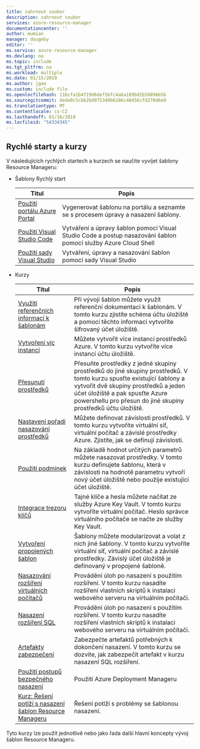 ```yaml
---
title: zahrnout soubor
description: zahrnout soubor
services: azure-resource-manager
documentationcenter: ''
author: mumian
manager: dougeby
editor: ''
ms.service: azure-resource-manager
ms.devlang: na
ms.topic: include
ms.tgt_pltfrm: na
ms.workload: multiple
ms.date: 01/15/2019
ms.author: jgao
ms.custom: include file
ms.openlocfilehash: 11bcfa1b4719d6def5bfc4a6a189bd2b58896b5b
ms.sourcegitcommit: dede0c5cbb2bd975349b6286c48456cfd270d6e9
ms.translationtype: MT
ms.contentlocale: cs-CZ
ms.lasthandoff: 01/16/2019
ms.locfileid: "54334345"
---
```

## <a name="quickstarts-and-tutorials"></a>Rychlé starty a kurzy

V následujících rychlých startech a kurzech se naučíte vyvíjet šablony Resource Manageru:

- Šablony Rychlý start

    |Titul|Popis|
    |------|-----|
    |[Použití portálu Azure Portal](../articles/azure-resource-manager/resource-manager-quickstart-create-templates-use-the-portal.md)|Vygenerovat šablonu na portálu a seznamte se s procesem úpravy a nasazení šablony.|
    |[Použití Visual Studio Code](../articles/azure-resource-manager/resource-manager-quickstart-create-templates-use-visual-studio-code.md)|Vytváření a úpravy šablon pomocí Visual Studio Code a postup nasazování šablon pomocí služby Azure Cloud Shell|
    |[Použití sady Visual Studio](../articles/azure-resource-manager/vs-azure-tools-resource-groups-deployment-projects-create-deploy.md)|Vytváření, úpravy a nasazování šablon pomocí sady Visual Studio|

- Kurzy

    |Titul|Popis|
    |------|-----|
    |[Využití referenčních informací k šablonám](../articles/azure-resource-manager/resource-manager-tutorial-create-encrypted-storage-accounts.md)|Při vývoji šablon můžete využít referenční dokumentaci k šablonám. V tomto kurzu zjistíte schéma účtu úložiště a pomocí těchto informací vytvoříte šifrovaný účet úložiště.|
    |[Vytvoření víc instancí](../articles/azure-resource-manager/resource-manager-tutorial-create-multiple-instances.md)|Můžete vytvořit více instancí prostředků Azure. V tomto kurzu vytvoříte více instancí účtu úložiště.|
    |[Přesunutí prostředků](../articles/azure-resource-manager/resource-manager-tutorial-move-resources.md)|Přesuňte prostředky z jedné skupiny prostředků do jiné skupiny prostředků. V tomto kurzu spusťte existující šablony a vytvořit dvě skupiny prostředků a jeden účet úložiště a pak spusťte Azure powershellu pro přesun do jiné skupiny prostředků účtu úložiště.|
    |[Nastavení pořadí nasazování prostředků](../articles/azure-resource-manager/resource-manager-tutorial-create-templates-with-dependent-resources.md)|Můžete definovat závislosti prostředků. V tomto kurzu vytvoříte virtuální síť, virtuální počítač a závislé prostředky Azure. Zjistíte, jak se definují závislosti.|
    |[Použití podmínek](../articles/azure-resource-manager/resource-manager-tutorial-use-conditions.md)|Na základě hodnot určitých parametrů můžete nasazovat prostředky. V tomto kurzu definujete šablonu, která v závislosti na hodnotě parametru vytvoří nový účet úložiště nebo použije existující účet úložiště.|
    |[Integrace trezoru klíčů](../articles/azure-resource-manager/resource-manager-tutorial-use-key-vault.md)|Tajné klíče a hesla můžete načítat ze služby Azure Key Vault. V tomto kurzu vytvoříte virtuální počítač.  Heslo správce virtuálního počítače se načte ze služby Key Vault.|
    |[Vytvoření propojených šablon](../articles/azure-resource-manager/resource-manager-tutorial-create-linked-templates.md)|Šablony můžete modularizovat a volat z nich jiné šablony. V tomto kurzu vytvoříte virtuální síť, virtuální počítač a závislé prostředky.  Závislý účet úložiště je definovaný v propojené šabloně. |
    |[Nasazování rozšíření virtuálních počítačů](../articles/azure-resource-manager/resource-manager-tutorial-deploy-vm-extensions.md)|Provádění úloh po nasazení s použitím rozšíření. V tomto kurzu nasadíte rozšíření vlastních skriptů k instalaci webového serveru na virtuálním počítači. |
    |[Nasazení rozšíření SQL](../articles/azure-resource-manager/resource-manager-tutorial-deploy-sql-extensions-bacpac.md)|Provádění úloh po nasazení s použitím rozšíření. V tomto kurzu nasadíte rozšíření vlastních skriptů k instalaci webového serveru na virtuálním počítači. |
    |[Artefakty zabezpečení](../articles/azure-resource-manager/resource-manager-tutorial-secure-artifacts.md)|Zabezpečte artefaktů potřebných k dokončení nasazení. V tomto kurzu se dozvíte, jak zabezpečit artefakt v kurzu nasazení SQL rozšíření. |
    |[Použití postupů bezpečného nasazení](../articles/azure-resource-manager/deployment-manager-tutorial.md)|Použití Azure Deployment Manageru |
    |[Kurz: Řešení potíží s nasazení šablon Resource Manageru](../articles/azure-resource-manager/resource-manager-tutorial-troubleshoot.md)|Řešení potíží s problémy se šablonou nasazení.|

Tyto kurzy lze použít jednotlivě nebo jako řada další hlavní koncepty vývoj šablon Resource Manageru.